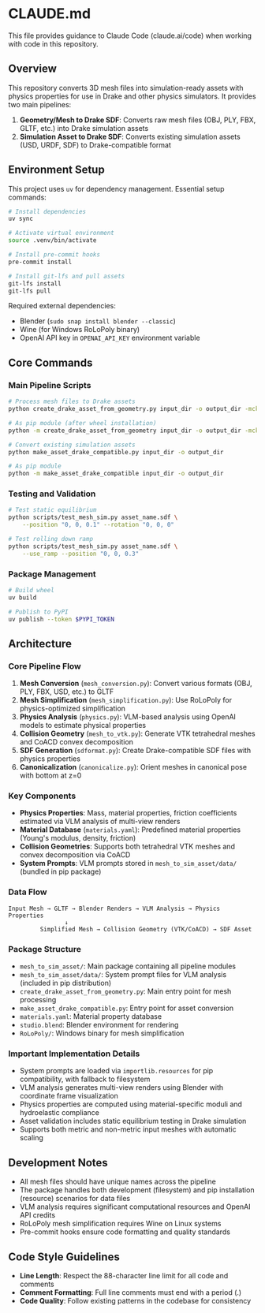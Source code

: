 # CLAUDE.md

This file provides guidance to Claude Code (claude.ai/code) when working with code in
this repository.

## Overview

This repository converts 3D mesh files into simulation-ready assets with physics 
properties for use in Drake and other physics simulators. It provides two main 
pipelines:

1. **Geometry/Mesh to Drake SDF**: Converts raw mesh files (OBJ, PLY, FBX, GLTF, 
   etc.) into Drake simulation assets
2. **Simulation Asset to Drake SDF**: Converts existing simulation assets (USD, 
   URDF, SDF) to Drake-compatible format

## Environment Setup

This project uses `uv` for dependency management. Essential setup commands:

```bash
# Install dependencies
uv sync

# Activate virtual environment  
source .venv/bin/activate

# Install pre-commit hooks
pre-commit install

# Install git-lfs and pull assets
git-lfs install
git-lfs pull
```

Required external dependencies:
- Blender (`sudo snap install blender --classic`)
- Wine (for Windows RoLoPoly binary)
- OpenAI API key in `OPENAI_API_KEY` environment variable

## Core Commands

### Main Pipeline Scripts

```bash
# Process mesh files to Drake assets
python create_drake_asset_from_geometry.py input_dir -o output_dir -mck

# As pip module (after wheel installation)
python -m create_drake_asset_from_geometry input_dir -o output_dir -mck

# Convert existing simulation assets
python make_asset_drake_compatible.py input_dir -o output_dir

# As pip module
python -m make_asset_drake_compatible input_dir -o output_dir
```

### Testing and Validation

```bash
# Test static equilibrium
python scripts/test_mesh_sim.py asset_name.sdf \
    --position "0, 0, 0.1" --rotation "0, 0, 0"

# Test rolling down ramp
python scripts/test_mesh_sim.py asset_name.sdf \
    --use_ramp --position "0, 0, 0.3"
```

### Package Management

```bash
# Build wheel
uv build

# Publish to PyPI
uv publish --token $PYPI_TOKEN
```

## Architecture

### Core Pipeline Flow

1. **Mesh Conversion** (`mesh_conversion.py`): Convert various formats (OBJ, PLY, 
   FBX, USD, etc.) to GLTF
2. **Mesh Simplification** (`mesh_simplification.py`): Use RoLoPoly for 
   physics-optimized simplification
3. **Physics Analysis** (`physics.py`): VLM-based analysis using OpenAI models 
   to estimate physical properties
4. **Collision Geometry** (`mesh_to_vtk.py`): Generate VTK tetrahedral meshes and 
   CoACD convex decomposition
5. **SDF Generation** (`sdformat.py`): Create Drake-compatible SDF files with 
   physics properties
6. **Canonicalization** (`canonicalize.py`): Orient meshes in canonical pose 
   with bottom at z=0

### Key Components

- **Physics Properties**: Mass, material properties, friction coefficients 
  estimated via VLM analysis of multi-view renders
- **Material Database** (`materials.yaml`): Predefined material properties 
  (Young's modulus, density, friction)
- **Collision Geometries**: Supports both tetrahedral VTK meshes and convex 
  decomposition via CoACD
- **System Prompts**: VLM prompts stored in `mesh_to_sim_asset/data/` (bundled 
  in pip package)

### Data Flow

```
Input Mesh → GLTF → Blender Renders → VLM Analysis → Physics Properties
                ↓
         Simplified Mesh → Collision Geometry (VTK/CoACD) → SDF Asset
```

### Package Structure

- `mesh_to_sim_asset/`: Main package containing all pipeline modules
- `mesh_to_sim_asset/data/`: System prompt files for VLM analysis (included in 
  pip distribution)
- `create_drake_asset_from_geometry.py`: Main entry point for mesh processing
- `make_asset_drake_compatible.py`: Entry point for asset conversion
- `materials.yaml`: Material property database
- `studio.blend`: Blender environment for rendering
- `RoLoPoly/`: Windows binary for mesh simplification

### Important Implementation Details

- System prompts are loaded via `importlib.resources` for pip compatibility, 
  with fallback to filesystem
- VLM analysis generates multi-view renders using Blender with coordinate frame 
  visualization
- Physics properties are computed using material-specific moduli and 
  hydroelastic compliance
- Asset validation includes static equilibrium testing in Drake simulation
- Supports both metric and non-metric input meshes with automatic scaling

## Development Notes

- All mesh files should have unique names across the pipeline
- The package handles both development (filesystem) and pip installation 
  (resource) scenarios for data files
- VLM analysis requires significant computational resources and OpenAI API 
  credits
- RoLoPoly mesh simplification requires Wine on Linux systems
- Pre-commit hooks ensure code formatting and quality standards

## Code Style Guidelines

- **Line Length**: Respect the 88-character line limit for all code and comments
- **Comment Formatting**: Full line comments must end with a period (.)
- **Code Quality**: Follow existing patterns in the codebase for consistency
